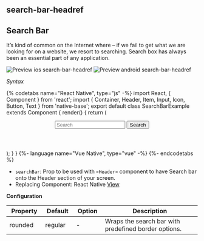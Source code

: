 ## search-bar-headref
## Search Bar

It’s kind of common on the Internet where – if we fail to get what we are looking for on a website, we resort to searching. Search box has always been an essential part of any application.

![Preview ios search-bar-headref](https://github.com/GeekyAnts/NativeBase-KitchenSink/raw/v2.6.1/screenshots/ios/searchbar.png)
![Preview android search-bar-headref](https://github.com/GeekyAnts/NativeBase-KitchenSink/raw/v2.6.1/screenshots/android/searchbar.png)

*Syntax*

{% codetabs name="React Native", type="js" -%}
import React, { Component } from 'react';
import { Container, Header, Item, Input, Icon, Button, Text } from 'native-base';
export default class SearchBarExample extends Component {
  render() {
    return (
      <Container>
        <Header searchBar rounded>
          <Item>
            <Icon name="ios-search" />
            <Input placeholder="Search" />
            <Icon name="ios-people" />
            <Button transparent>
              <Text>Search</Text>
            </Button>
          </Item>
        </Header>
      </Container>
    );
  }
}
{%- language name="Vue Native", type="vue" -%}
<template>
  <nb-container>
    <nb-header searchBar rounded>
      <nb-item>
        <nb-icon active name="search" />
        <nb-input placeholder="Search" />
        <nb-icon active name="people" />
      </nb-item>
      <nb-button transparent>
        <nb-text>Search</nb-text>
      </nb-button>
    </nb-header>
  </nb-container>
</template>
{%- endcodetabs %}
<br />

* <code>searchBar</code>: Prop to be used with <code>&lt;Header></code> component to have Search bar onto the Header section of your screen.
* Replacing Component: React Native [View](https://facebook.github.io/react-native/docs/view.html)



**Configuration**
<table class = "table table-bordered">
        <thead>
            <tr>
                <th>Property</th>
                <th>Default</th>
                <th>Option</th>
                <th width="50%">Description</th>
            </tr>
        </thead>
        <tbody>
            <tr>
                <td>rounded</td>
                <td>regular</td>
                <td> - </td>
                <td>
                    Wraps the search bar with predefined border options.
                </td>
            </tr>
        </tbody>
    </table>
    <p>
    <div id="" class="mobileDevice" style="background: url(&quot;https://docs.nativebase.io/docs/assets/iosphone.png&quot;) no-repeat; padding: 63px 20px 100px 15px; width: 292px; height: 600px;margin:0 auto;float:none;">
        <img src="https://github.com/GeekyAnts/NativeBase-KitchenSink/raw/v2.6.1/screenshots/ios/searchbar.png" alt="" style="display:block !important" />
    </div>
</p>
    <br />
